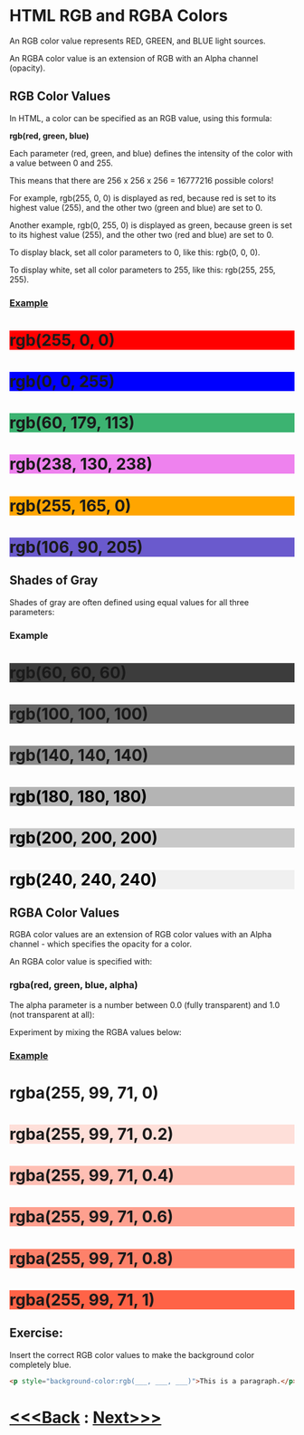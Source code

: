 # HTML RGB and RGBA Colors

An RGB color value represents RED, GREEN, and BLUE light sources.

An RGBA color value is an extension of RGB with an Alpha channel (opacity).

## RGB Color Values
In HTML, a color can be specified as an RGB value, using this formula:

**rgb(red, green, blue)**

Each parameter (red, green, and blue) defines the intensity of the color with a value between 0 and 255.

This means that there are 256 x 256 x 256 = 16777216 possible colors!

For example, rgb(255, 0, 0) is displayed as red, because red is set to its highest value (255), and the other two (green and blue) are set to 0.

Another example, rgb(0, 255, 0) is displayed as green, because green is set to its highest value (255), and the other two (red and blue) are set to 0.

To display black, set all color parameters to 0, like this: rgb(0, 0, 0).

To display white, set all color parameters to 255, like this: rgb(255, 255, 255).

### [Example](changeRGBvalue.html)

<h1 style="background-color:rgb(255, 0, 0);">rgb(255, 0, 0)</h1>
<h1 style="background-color:rgb(0, 0, 255);">rgb(0, 0, 255)</h1>
<h1 style="background-color:rgb(60, 179, 113);">rgb(60, 179, 113)</h1>
<h1 style="background-color:rgb(238, 130, 238);">rgb(238, 130, 238)</h1>
<h1 style="background-color:rgb(255, 165, 0);">rgb(255, 165, 0)</h1>
<h1 style="background-color:rgb(106, 90, 205);">rgb(106, 90, 205)</h1>

## Shades of Gray

Shades of gray are often defined using equal values for all three parameters:

### Example
<h1 style="background-color:rgb(60, 60, 60);">rgb(60, 60, 60)</h1>
<h1 style="background-color:rgb(100, 100, 100);">rgb(100, 100, 100)</h1>
<h1 style="background-color:rgb(140, 140, 140);">rgb(140, 140, 140)</h1>
<h1 style="background-color:rgb(180, 180, 180); color:black;">rgb(180, 180, 180)</h1>
<h1 style="background-color:rgb(200, 200, 200); color:black;">rgb(200, 200, 200)</h1>
<h1 style="background-color:rgb(240, 240, 240); color:black;">rgb(240, 240, 240)</h1>

## RGBA Color Values
RGBA color values are an extension of RGB color values with an Alpha channel - which specifies the opacity for a color.

An RGBA color value is specified with:

### rgba(red, green, blue, alpha)

The alpha parameter is a number between 0.0 (fully transparent) and 1.0 (not transparent at all):

Experiment by mixing the RGBA values below:

### [Example](changeRGBAvalue.html)

<h1 style="background-color:rgba(255, 99, 71, 0);">rgba(255, 99, 71, 0)</h1>
<h1 style="background-color:rgba(255, 99, 71, 0.2);">rgba(255, 99, 71, 0.2)</h1>
<h1 style="background-color:rgba(255, 99, 71, 0.4);">rgba(255, 99, 71, 0.4)</h1>
<h1 style="background-color:rgba(255, 99, 71, 0.6);">rgba(255, 99, 71, 0.6)</h1>
<h1 style="background-color:rgba(255, 99, 71, 0.8);">rgba(255, 99, 71, 0.8)</h1>
<h1 style="background-color:rgba(255, 99, 71, 1);">rgba(255, 99, 71, 1)</h1>

## Exercise:
Insert the correct RGB color values to make the background color completely blue.
```html
<p style="background-color:rgb(___, ___, ___)">This is a paragraph.</p>
```

# [<<<Back](./01_colors.md) : [Next>>>](./03_HEX_Colors.md)

